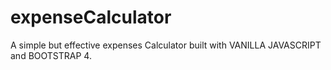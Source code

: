# expenseCalculator

A simple but effective expenses Calculator built with VANILLA JAVASCRIPT and BOOTSTRAP 4.
